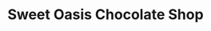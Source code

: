 ---
title: "Sweet Oasis Chocolate Shop"
url: /redmond/sweet-oasis-chocolate-shop/
shop: confectionery
---